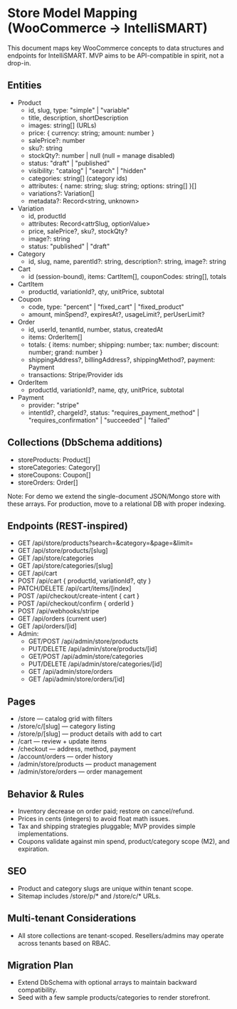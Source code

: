 # Store Model Mapping (WooCommerce → IntelliSMART)

This document maps key WooCommerce concepts to data structures and endpoints for IntelliSMART. MVP aims to be
API-compatible in spirit, not a drop-in.

## Entities

- Product
    - id, slug, type: "simple" | "variable"
    - title, description, shortDescription
    - images: string[] (URLs)
    - price: { currency: string; amount: number }
    - salePrice?: number
    - sku?: string
    - stockQty?: number | null (null = manage disabled)
    - status: "draft" | "published"
    - visibility: "catalog" | "search" | "hidden"
    - categories: string[] (category ids)
    - attributes: { name: string; slug: string; options: string[] }[]
    - variations?: Variation[]
    - metadata?: Record<string, unknown>
- Variation
    - id, productId
    - attributes: Record<attrSlug, optionValue>
    - price, salePrice?, sku?, stockQty?
    - image?: string
    - status: "published" | "draft"
- Category
    - id, slug, name, parentId?: string, description?: string, image?: string
- Cart
    - id (session-bound), items: CartItem[], couponCodes: string[], totals
- CartItem
    - productId, variationId?, qty, unitPrice, subtotal
- Coupon
    - code, type: "percent" | "fixed_cart" | "fixed_product"
    - amount, minSpend?, expiresAt?, usageLimit?, perUserLimit?
- Order
    - id, userId, tenantId, number, status, createdAt
    - items: OrderItem[]
    - totals: { items: number; shipping: number; tax: number; discount: number; grand: number }
    - shippingAddress?, billingAddress?, shippingMethod?, payment: Payment
    - transactions: Stripe/Provider ids
- OrderItem
    - productId, variationId?, name, qty, unitPrice, subtotal
- Payment
    - provider: "stripe"
    - intentId?, chargeId?, status: "requires_payment_method" | "requires_confirmation" | "succeeded" | "failed"

## Collections (DbSchema additions)

- storeProducts: Product[]
- storeCategories: Category[]
- storeCoupons: Coupon[]
- storeOrders: Order[]

Note: For demo we extend the single-document JSON/Mongo store with these arrays. For production, move to a relational DB
with proper indexing.

## Endpoints (REST-inspired)

- GET /api/store/products?search=&category=&page=&limit=
- GET /api/store/products/[slug]
- GET /api/store/categories
- GET /api/store/categories/[slug]
- GET /api/cart
- POST /api/cart { productId, variationId?, qty }
- PATCH/DELETE /api/cart/items/[index]
- POST /api/checkout/create-intent { cart }
- POST /api/checkout/confirm { orderId }
- POST /api/webhooks/stripe
- GET /api/orders (current user)
- GET /api/orders/[id]
- Admin:
    - GET/POST /api/admin/store/products
    - PUT/DELETE /api/admin/store/products/[id]
    - GET/POST /api/admin/store/categories
    - PUT/DELETE /api/admin/store/categories/[id]
    - GET /api/admin/store/orders
    - GET /api/admin/store/orders/[id]

## Pages

- /store — catalog grid with filters
- /store/c/[slug] — category listing
- /store/p/[slug] — product details with add to cart
- /cart — review + update items
- /checkout — address, method, payment
- /account/orders — order history
- /admin/store/products — product management
- /admin/store/orders — order management

## Behavior & Rules

- Inventory decrease on order paid; restore on cancel/refund.
- Prices in cents (integers) to avoid float math issues.
- Tax and shipping strategies pluggable; MVP provides simple implementations.
- Coupons validate against min spend, product/category scope (M2), and expiration.

## SEO

- Product and category slugs are unique within tenant scope.
- Sitemap includes /store/p/* and /store/c/* URLs.

## Multi-tenant Considerations

- All store collections are tenant-scoped. Resellers/admins may operate across tenants based on RBAC.

## Migration Plan

- Extend DbSchema with optional arrays to maintain backward compatibility.
- Seed with a few sample products/categories to render storefront.
